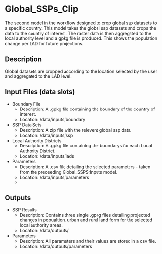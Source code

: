 # Global_SSPs_Clip
The second model in the workflow designed to crop global ssp datasets to a specific country.
This model takes the global ssp datasets and crops the data to the country of interest.
The raster data is then aggregated to the local authority level and a gpkg file is produced.
This shows the population change per LAD for future projections.

## Description
Global datasets are cropped according to the location selected by the user and aggregated to the LAD level.

## Input Files (data slots)
* Boundary File
  * Description: A .gpkg file containing the boundary of the country of interest.
  * Location: /data/inputs/boundary
* SSP Data Sets
  * Description: A zip file with the relevent global ssp data.
  * Location: /data/inputs/ssp
* Local Authority Districts
  * Description: A .gpkg file containing the boundarys for each Local Authority District.
  * Location: /data/inputs/lads
* Parameters
  * Description: A .csv file detailing the selected parameters - taken from the preceeding Global_SSPS:Inputs model.
  * Location: /data/inputs/parameters
  * 

## Outputs
* SSP Results
  * Description: Contains three single .gpkg files detailing projected changes in popualtion, urban and rural land form for the selected local authority areas.
  * Location: /data/outputs/
* Parameters
  * Description: All parameters and their values are stored in a csv file.
  * Location: /data/outputs/parameters
